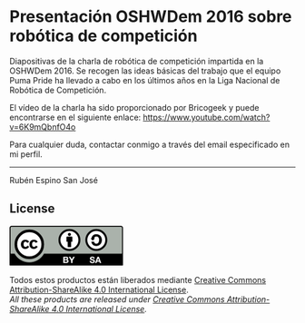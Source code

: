 # Presentación OSHWDem 2016 sobre robótica de competición
Diapositivas de la charla de robótica de competición impartida en la OSHWDem 2016.
Se recogen las ideas básicas del trabajo que el equipo Puma Pride ha llevado a cabo en los últimos años en la Liga Nacional de Robótica de Competición.

El vídeo de la charla ha sido proporcionado por Bricogeek y puede encontrarse en el siguiente enlace:
https://www.youtube.com/watch?v=6K9mQbnfO4o

Para cualquier duda, contactar conmigo a través del email especificado en mi perfil.

---------------------
Rubén Espino San José


## License
![alt tag](./license/by-sa.png)

Todos estos productos están liberados mediante [Creative Commons Attribution-ShareAlike 4.0 International License](http://creativecommons.org/licenses/by-sa/4.0/).  
_All these products are released under [Creative Commons Attribution-ShareAlike 4.0 International License](http://creativecommons.org/licenses/by-sa/4.0/)._
